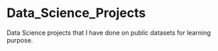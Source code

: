 # Data_Science_Projects
Data Science projects that I have done on public datasets for learning purpose.
